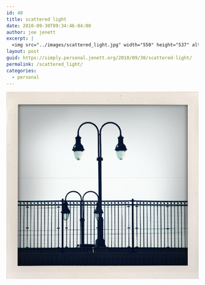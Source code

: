 ```yaml
---
id: 40
title: scattered light
date: 2010-09-30T09:34:46-04:00
author: joe jenett
excerpt: |
  <img src="../images/scattered_light.jpg" width="550" height="537" alt="scattered light" />
layout: post
guid: https://simply.personal.jenett.org/2010/09/30/scattered-light/
permalink: /scattered_light/
categories:
  - personal
---
```

<img loading="lazy" src="../images/scattered_light.jpg" alt="scattered light" />